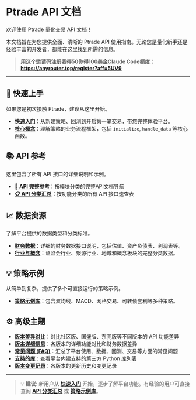 # Ptrade API 文档

欢迎使用 Ptrade 量化交易 API 文档！

本文档旨在为您提供全面、清晰的 Ptrade API 使用指南。无论您是量化新手还是经验丰富的开发者，都能在这里找到所需的信息。

> **用这个邀请码注册我得50你得100美金Claude Code额度：https://anyrouter.top/register?aff=5UV9**
---

## 🚀 快速上手

如果您是初次接触 Ptrade，建议从这里开始。

-   **[快速入门](getting-started/quick-start.md)**：从新建策略、回测到开启第一笔交易，带您完整体验平台。
-   **[核心概念](getting-started/usage.md)**：理解策略的业务流程框架，包括 `initialize`, `handle_data` 等核心函数。

## 📚 API 参考

这里包含了所有 API 接口的详细说明和示例。

-   **[📖 API 完整参考](api-reference/)**：按模块分类的完整API文档导航
-   **[📋 API 分类汇总](api-classification.md)**：按功能分类的所有 API 接口速查表

## 📈 数据资源

了解平台提供的数据类型和分类标准。

-   **[财务数据](api-reference/financial-data.md)**：详细的财务数据接口说明，包括估值、资产负债表、利润表等。
-   **[行业与概念](industry-concept-data.md)**：证监会行业、聚源行业、地域和概念板块的完整分类数据。

## 💡 策略示例

从简单到复杂，提供了多个可直接运行的策略示例。

-   **[策略示例库](examples.md)**：包含双均线、MACD、网格交易、可转债套利等多种策略。

## ⚙️ 高级主题

-   **[版本差异对比](version-differences.md)**：对比社区版、国盛版、东莞版等不同版本的 API 功能差异
-   **[版本详细信息](versions/)**：各版本的详细功能对比和财务数据差异
-   **[常见问题 (FAQ)](advanced/faq.md)**：汇总了平台使用、数据、回测、交易等方面的常见问题
-   **[支持的库](advanced/supported-libraries.md)**：查看平台内建支持的第三方 Python 库列表
-   **[版本变更记录](advanced/version-changes.md)**：各版本的更新历史和变更记录


---

> 💡 **建议**: 新用户从 **[快速入门](getting-started/quick-start.md)** 开始，逐步了解平台功能。有经验的用户可直接查阅 **[API 分类汇总](api-classification.md)** 或 **[策略示例库](examples.md)**。
